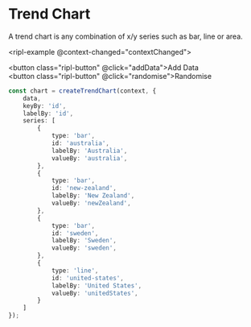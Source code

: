 # Trend Chart

A trend chart is any combination of x/y series such as bar, line or area.

<ripl-example @context-changed="contextChanged">
    <div>
        <button class="ripl-button" @click="addData">Add Data</button>  
    </div>
    <div>
        <button class="ripl-button" @click="randomise">Randomise</button>  
    </div>
</ripl-example>

<script lang="ts" setup>
import {
    ref,
} from 'vue';

import {
    scaleContinuous
} from '@ripl/core';

import {
    createTrendChart
} from '@ripl/charts';

import {
    stringUniqueId
} from '@ripl/utilities';

import useRiplChart from '../../.vitepress/compositions/example';

const dataScale = scaleContinuous([0, 1], [-500, 1200]);

let data = Array.from({ length: 10 }, getDataItem);

const {
    chart,
    contextChanged
} = useRiplChart(context => createTrendChart(context, {
    data,
    keyBy: 'id',
    labelBy: 'id',
    series: [
        {
            type: 'bar',
            id: 'australia',
            labelBy: 'Australia',
            valueBy: 'australia',
        },
        {
            type: 'bar',
            id: 'new-zealand',
            labelBy: 'New Zealand',
            valueBy: 'newZealand',
        },
        {
            type: 'bar',
            id: 'sweden',
            labelBy: 'Sweden',
            valueBy: 'sweden',
        },
        {
            type: 'bar',
            id: 'united-states',
            labelBy: 'United States',
            valueBy: 'unitedStates',
        },
        {
            type: 'line',
            id: 'great-britain',
            labelBy: 'Great Britain',
            valueBy: 'greatBritain',
        }
    ]
}));

function getDataItem() {
    return {
        id: stringUniqueId(),
        australia: getValue(),
        newZealand: getValue(),
        sweden: getValue(),
        unitedStates: getValue(),
        greatBritain: getValue(),
    }
}

function getValue() {
    return Math.round(dataScale(Math.random()));
}

function addData() {
    data.push(getDataItem());
    chart.value?.update({ data });
}

function randomise() {
    data = data.map(value => ({
        ...getDataItem(),
        id: value.id
    }));

    chart.value?.update({ data });
}
</script>

```typescript
const chart = createTrendChart(context, {
    data,
    keyBy: 'id',
    labelBy: 'id',
    series: [
        {
            type: 'bar',
            id: 'australia',
            labelBy: 'Australia',
            valueBy: 'australia',
        },
        {
            type: 'bar',
            id: 'new-zealand',
            labelBy: 'New Zealand',
            valueBy: 'newZealand',
        },
        {
            type: 'bar',
            id: 'sweden',
            labelBy: 'Sweden',
            valueBy: 'sweden',
        },
        {
            type: 'line',
            id: 'united-states',
            labelBy: 'United States',
            valueBy: 'unitedStates',
        }
    ]
});
```